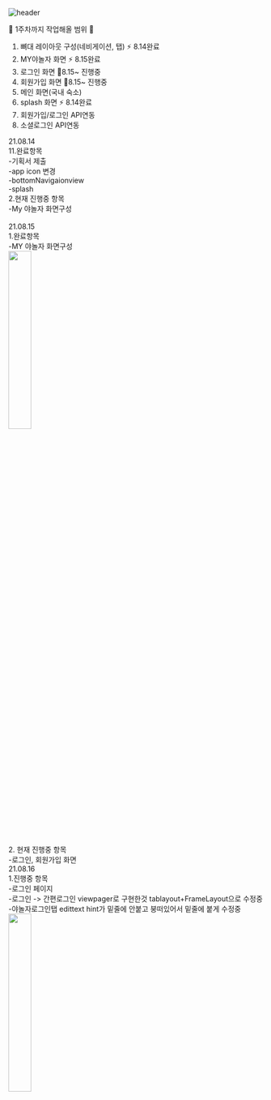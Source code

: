 ![header](https://capsule-render.vercel.app/api?type=waving&color=auto&height=250&section=header&text=야놀자%20개발일지_luna&fontSize=60&fontAlign=50&fontColor=FFFFFF)

📍 1주차까지 작업해올 범위 📍<br>
1. 뼈대 레이아웃 구성(네비게이션, 탭) ⚡ 8.14완료
2. MY야놀자 화면 ⚡ 8.15완료
3. 로그인 화면 📌8.15~ 진행중
4. 회원가입 화면 📌8.15~ 진행중
5. 메인 화면(국내 숙소)
6. splash 화면 ⚡ 8.14완료
7. 회원가입/로그인 API연동
8. 소셜로그인 API연동<br>

21.08.14<br>
11.완료항목 <br>
-기획서 제출 <br>
-app icon 변경 <br>
-bottomNavigaionview<br>
-splash<br>
2.현재 진행중 항목<br>
-My 야놀자 화면구성 <br>
<br>
21.08.15<br>
1.완료항목 <br>
-MY 야놀자 화면구성<br>
<img width="30%" src="https://user-images.githubusercontent.com/75536654/129481813-cf57aba3-058b-4a94-8fa1-5f6cdd59a908.gif"/><br>
2. 현재 진행중 항목<br>
-로그인, 회원가입 화면
<br>
21.08.16<br>
1.진행중 항목<br>
-로그인 페이지<br>
-로그인 -> 간편로그인 viewpager로 구현한것 tablayout+FrameLayout으로 수정중<br>
-야놀자로그인탭 edittext hint가 밑줄에 안붙고 붕떠있어서 밑줄에 붙게 수정중<br>
<img width="30%" src="https://user-images.githubusercontent.com/75536654/129576952-edd89b85-6591-4795-9263-03d73d901bc8.gif"/><br>



